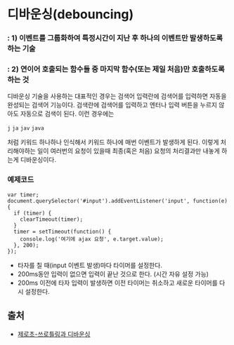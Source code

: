# 디바운싱(debouncing)

### : 1) 이벤트를 그룹화하여 특정시간이 지난 후 하나의 이벤트만 발생하도록 하는 기술

### : 2) 연이어 호출되는 함수들 중 마지막 함수(또는 제일 처음)만 호출하도록 하는 것

디바운싱 기술을 사용하는 대표적인 경우는 검색어 입력란에 검색어를 입력하면 자동을 완성되는 검색어 기능이다.
검색란에 검색어를 입력하고 엔터나 입력 버튼을 누르지 않아도 자동으로 검색이 된다.
이런 경우에는

`j`
`ja`
`jav`
`java`

처럼 키워드 하나하나 인식해서 키워드 하나에 매번 이벤트가 발생하게 된다.
이렇게 처리해야하는 일이 여러번의 요청이 있을때 최종(혹은 처음) 요청의 처리결과만 내놓게 하는게 디바운싱이다.

### 예제코드

```
var timer;
document.querySelector('#input').addEventListener('input', function(e) {
  if (timer) {
    clearTimeout(timer);
  }
  timer = setTimeout(function() {
    console.log('여기에 ajax 요청', e.target.value);
  }, 200);
});
```

- 타자를 칠 때(input 이벤트 발생)마다 타이머를 설정한다.
- 200ms동안 입력이 없으면 입력이 끝난 것으로 한다. (시간 자유 설정 가능)
- 200ms 이전에 타자 입력이 발생하면 이전 타이머는 취소하고 새로운 타이머를 다시 설정한다.

## 출처

- [제로초-쓰로틀링과 디바운싱](https://www.zerocho.com/category/JavaScript/post/59a8e9cb15ac0000182794fa)
